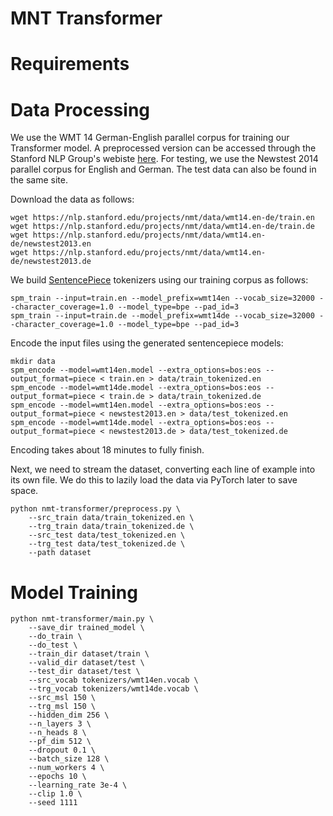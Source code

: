 # MNT Transformer

# Requirements

# Data Processing

We use the WMT 14 German-English parallel corpus for training our Transformer model. A preprocessed version can be accessed through the Stanford NLP Group's webiste [here](https://nlp.stanford.edu/projects/nmt/). For testing, we use the Newstest 2014 parallel corpus for English and German. The test data can also be found in the same site.

Download the data as follows:
```
wget https://nlp.stanford.edu/projects/nmt/data/wmt14.en-de/train.en
wget https://nlp.stanford.edu/projects/nmt/data/wmt14.en-de/train.de
wget https://nlp.stanford.edu/projects/nmt/data/wmt14.en-de/newstest2013.en
wget https://nlp.stanford.edu/projects/nmt/data/wmt14.en-de/newstest2013.de
```

We build [SentencePiece](https://github.com/google/sentencepiece) tokenizers using our training corpus as follows:

```
spm_train --input=train.en --model_prefix=wmt14en --vocab_size=32000 --character_coverage=1.0 --model_type=bpe --pad_id=3
spm_train --input=train.de --model_prefix=wmt14de --vocab_size=32000 --character_coverage=1.0 --model_type=bpe --pad_id=3
```

Encode the input files using the generated sentencepiece models:

```
mkdir data
spm_encode --model=wmt14en.model --extra_options=bos:eos --output_format=piece < train.en > data/train_tokenized.en
spm_encode --model=wmt14de.model --extra_options=bos:eos --output_format=piece < train.de > data/train_tokenized.de
spm_encode --model=wmt14en.model --extra_options=bos:eos --output_format=piece < newstest2013.en > data/test_tokenized.en
spm_encode --model=wmt14de.model --extra_options=bos:eos --output_format=piece < newstest2013.de > data/test_tokenized.de
```

Encoding takes about 18 minutes to fully finish.

Next, we need to stream the dataset, converting each line of example into its own file. We do this to lazily load the data via PyTorch later to save space.

```
python nmt-transformer/preprocess.py \
    --src_train data/train_tokenized.en \
    --trg_train data/train_tokenized.de \
    --src_test data/test_tokenized.en \
    --trg_test data/test_tokenized.de \
    --path dataset
```

# Model Training

```
python nmt-transformer/main.py \
    --save_dir trained_model \
    --do_train \
    --do_test \
    --train_dir dataset/train \
    --valid_dir dataset/test \
    --test_dir dataset/test \
    --src_vocab tokenizers/wmt14en.vocab \
    --trg_vocab tokenizers/wmt14de.vocab \
    --src_msl 150 \
    --trg_msl 150 \
    --hidden_dim 256 \
    --n_layers 3 \
    --n_heads 8 \
    --pf_dim 512 \
    --dropout 0.1 \
    --batch_size 128 \
    --num_workers 4 \
    --epochs 10 \
    --learning_rate 3e-4 \
    --clip 1.0 \
    --seed 1111
```